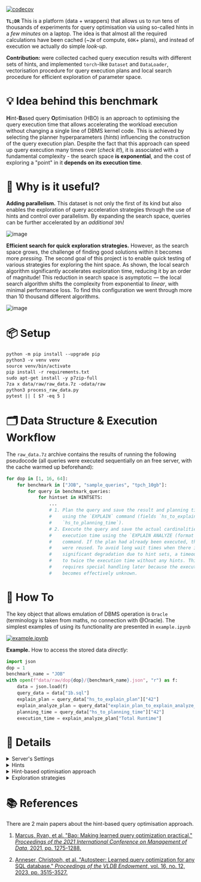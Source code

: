 [![codecov](https://codecov.io/github/zinchse/hbo_bench/graph/badge.svg?token=JQIXTUX0R6)](https://codecov.io/github/zinchse/hbo_bench)

**`TL;DR`** This is a platform (data + wrappers) that allows us to run tens of thousands of experiments for query optimisation via using so-called hints in a *few minutes* on a laptop. 
The idea is that almost all the required calculations have been cached (~`2W` of compute, `60K`+ plans), and instead of execution we actually do simple *look-up*.

**Contribution:** were collected cached query execution results with different sets of hints, and implemented `torch`-like `Dataset` and `DataLoader`, vectorisation procedure 
for query execution plans and local search procedure for efficient exploration of parameter space.
 
# 💡 Idea behind this benchmark

**H**int-**B**ased query **O**ptimisation (HBO) is an approach to optimising the query execution time that allows accelerating the workload execution without changing a single line of DBMS kernel code.
This is achieved by selecting the planner hyperparameters (*hints*) influencing the construction of the query execution plan. Despite the fact that this approach
can speed up query execution many times over (*check it!*), it is associated with a fundamental complexity - the search space **is exponential**, and the cost of exploring a "point" in it **depends on its execution time**.


# 🧐 Why is it useful? 

**Adding parallelism.** 
This dataset is not only the first of its kind but also enables the exploration of query acceleration strategies through the use of hints and control over parallelism. 
By expanding the search space, queries can be further accelerated by an *additional* `30%`!

<img src="https://github.com/user-attachments/assets/96fc53a0-31ba-4720-afdc-c0953c931349" alt="image" width="600"/>

**Efficient search for quick exploration strategies.** 
However, as the search space grows, the challenge of finding good solutions within it becomes more *pressing*. The second goal of this project is to enable quick testing of various strategies for exploring the hint space. As shown, the local search algorithm significantly accelerates exploration time, reducing it by an order of magnitude! This reduction in search space is asymptotic — the local search algorithm shifts the complexity from exponential to *linear*, with minimal performance loss. To find this configuration we went through more than 10 thousand different algorithms.

<img src="https://github.com/user-attachments/assets/bfb2ebe4-45fb-4c8c-bd30-59683815b59b" alt="image" width="600"/>

# 📦 Setup 

```shell
python -m pip install --upgrade pip
python3 -v venv venv
source venv/bin/activate
pip install -r requirements.txt
sudo apt-get install -y p7zip-full
7za x data/raw/raw_data.7z -odata/raw
python3 process_raw_data.py
pytest || [ $? -eq 5 ]
```

# 🗂️ Data Structure & Execution Workflow

The `raw_data.7z` archive contains the results of running the following pseudocode (all queries were executed sequentially on an free server, with the cache warmed up beforehand):

```python
for dop in [1, 16, 64]:
    for benchmark in ["JOB", "sample_queries", "tpch_10gb"]:
        for query in benchmark_queries:
            for hintset in HINTSETS:
                ...
                # 1. Plan the query and save the result and planning time
                #    using the `EXPLAIN` command (fields `hs_to_explain_plan`, 
                #    `hs_to_planning_time`).
                # 2. Execute the query and save the actual cardinalities and
                #    execution time using the `EXPLAIN ANALYZE (format json)`
                #    command. If the plan had already been executed, the results
                #    were reused. To avoid long wait times when there is
                #    significant degradation due to hint sets, a timeout was set
                #    to twice the execution time without any hints. This nuance
                #    requires special handling later because the execution time
                #    becomes effectively unknown.
```


# 🚀 How To 

The key object that allows emulation of DBMS operation is `Oracle` (terminology is taken from maths, no connection with @Oracle). The simplest examples of using its functionality are presented in `example.ipynb` 

[![example.ipynb](https://colab.research.google.com/assets/colab-badge.svg)](https://colab.research.google.com/github/zinchse/hbo_bench/blob/main/example.ipynb)

**Example.** How to access the stored data _directly_:
```python
import json
dop = 1
benchmark_name = "JOB"
with open(f"data/raw/dop{dop}/{benchmark_name}.json", "r") as f:
    data = json.load(f)
    query_data = data["1b.sql"]
    explain_plan = query_data["hs_to_explain_plan"]["42"]
    explain_analyze_plan = query_data["explain_plan_to_explain_analyze_plan"][json.dumps(explain_plan)]
    planning_time = query_data["hs_to_planning_time"]["42"]
    execution_time = explain_analyze_plan["Total Runtime"]
```


# 🔗 Details

<details>
  <summary>Server's Settings</summary>

  All data were obtained on @OpenGauss RDBMS on the server with the following settings:

  | Parameter                          | Value          |
  |------------------------------------|----------------|
  | `max_process_memory`               | 200GB          |
  | `cstore_buffers`                   | 100GB          |
  | `work_mem`                         | 80GB           |
  | `effective_cache_size`             | 32GB           |
  | `standby_shared_buffers_fraction`  | 0.1            |
  | `shared_buffers`                   | 160GB          |

  | Parameter                          | Value          |
  |------------------------------------|----------------|
  | Architecture                       | aarch64        |
  | CPU op-mode(s)                     | 64-bit         |
  | Byte Order                         | Little Endian  |
  | CPU(s)                             | 128            |
  | On-line CPU(s) list                | 0-127          |
  | Thread(s) per core                 | 1              |
  | Core(s) per socket                 | 64             |
  | Socket(s)                          | 2              |
  | NUMA node(s)                       | 4              |
  | Vendor ID                          | HiSilicon      |
  | Model                              | 0              |
  | Model name                         | Kunpeng-920    |
  | Stepping                           | 0x1            |
  | CPU MHz                            | 2600.000       |
  | CPU max MHz                        | 2600.0000      |

</details>


<details>
  <summary>Hints</summary>
  
  We used the following list of hints, which are controlled by the corresponding global user configuration parameters (`GUC`s):
  
  ```python
  HINTS: "List[Hint]" = [
      "Nested Loop",
      "Merge",
      "Hash",
      "Bitmap",
      "Index Only Scan",
      "Index Scan",
      "Seq Scan",
  ]

  GUCS: "List[GUC]" = [
      "nestloop",
      "mergejoin",
      "hashjoin",
      "bitmapscan",
      "indexonlyscan",
      "indexscan",
      "seqscan",
  ]
  ```

  To enumerate all combinations of such hints, we simply use **bit masks** corresponding to the above order (the high bit is responsible for "Nested Loop", the low bit for "Seq Scan").
  
</details>

<details>
  <summary>Hint-based optimisation approach</summary>

 Due to errors during planning, not the most optimal operators / order of their application are chosen. In order to 
 help the optimiser to correct these errors you can tell it something like "don't use `operator_X`" using the `set enable_operator_X to off;` command. The planner will then assume
 that any use of this operator is much more expensive than it thought before (a _hardcoded_ constant is added), and will _probably_ prefer it to another operator.
 
</details>

<details>
  <summary>Exploration strategies</summary>
 <br>

 
   <b>Exhaustive Search</b>. 
   When searching for the best set of hints, the problem of exploring all possible combinations inevitably arises. The basic approach of examining every possible combination is quite computationally expensive. Below is a visualisation of such an algorithm for 4 hints (the set of hints is represented by a _bitmask_, where green shows useful combinations of hints and red shows bad ones. During optimisation by exhaustive algorithm we are obliged to explore all states.
  </p>

  <div style="text-align: center;">
    <figure style="display: inline-block;">
      <img src="https://github.com/zinchse/hbo_bench/blob/main/images/exhaustive_search.svg" alt="Exhaustive search" width="400"/>
    </figure>
  </div>

  <b>Greedy Search.</b> 
  Instead of exhaustive algorithm, **greedy** one can be employed. The essence of this approach is to iteratively expand the set of applied hints by adding one new hint that provides the greatest improvement to the current set. It reduces search space from exponential to quadratic. However, there are some **drawbacks** to the greedy algorithm. Firstly, it may not always lead to the optimal solution (purple star) due to greedy nature. Secondly, it is difficult to parallelize since it requires a sequential execution of several iterations.

  <div style="text-align: center;">
    <figure style="display: inline-block;">
      <img src="https://github.com/zinchse/hbo_bench/blob/main/images/greedy_search.svg" alt="Local Search" width="400"/>
    </figure>
  </div>

  <b>Local Search.</b> 
  The **local search** algorithm differs primarily in that it takes into account the specificity of hintsets and proposes to use additional transitions (dotted green line, we call it **shortcut**). As a result, it reaches the optimum much more a) **often** and b) **faster**.
  </p>

  <div style="text-align: center;">
    <figure style="display: inline-block;">
      <img src="https://github.com/zinchse/hbo_bench/blob/main/images/local_search.svg" alt="Local Search" width="400"/>
    </figure>
  </div>
</details>


# 📚 References

There are 2 main papers about the hint-based query optimisation approach.

1. [Marcus, Ryan, et al. "Bao: Making learned query optimization practical." *Proceedings of the 2021 International Conference on Management of Data*, 2021, pp. 1275-1288.](https://people.csail.mit.edu/hongzi/content/publications/BAO-Sigmod21.pdf)

2. [Anneser, Christoph, et al. "Autosteer: Learned query optimization for any SQL database." *Proceedings of the VLDB Endowment*, vol. 16, no. 12, 2023, pp. 3515-3527.](https://vldb.org/pvldb/vol16/p3515-anneser.pdf)
